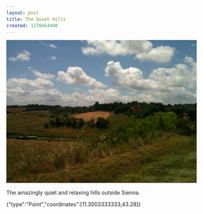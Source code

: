 ```yaml
---
layout: post
title: The Quiet Hills
created: 1276664400
---
```


![](/images/posts/the-quiet-hills.JPG)

The amazingly quiet and relaxing hills outside Sienna.


<div class="location">
<span class="geojson">{"type":"Point","coordinates":[11.3003333333,43.28]}</span>
</div>

